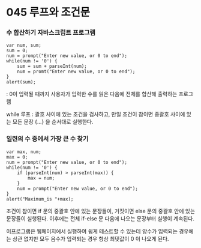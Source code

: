 # 045 루프와 조건문

### 수 합산하기 자바스크립트 프로그램 
```
var num, sum;
sum = 0;
num = prompt("Enter new value, or 0 to end");
while(num != '0') {
    sum = sum + parseInt(num);
    num = promt("Enter new value, or 0 to end");
}
alert(sum);
```

: 0이 입력될 때까지 사용자가 입력한 수를 읽은 다음에 전체를 합산해 출력하는 프로그램 

while 루프 
: 괄호 사이에 있는 조건을 검사하고, 만일 조건이 참이면 중괄호 사이에 있는 모든 문장 {...} 을 순서대로 실행한다. 

### 일련의 수 중에서 가장 큰 수 찾기 
```
var max, num;
max = 0;
num = prompt("Enter new value, or 0 to end");
while(num != '0') {
    if (parseInt(num) > parseInt(max)) {
        max = num;
    }
    num = prompt("Enter new value, or 0 to end");
}
alert("Maximum_is "+max);
```

조건이 참이면 if 문의 중괄호 안에 있는 문장들이, 거짓이면 else 문의 중괄호 안에 있는 문장들이 실행된다. 
이후에는 전체 if-else 문 다음에 나오는 문장부터 실행이 계속된다. 

이프로그램은 웹페이지에서 실행하여 쉽게 테스트할 수 있는데 양수가 입력되는 경우에는 상관 없지만 모두 음수가 입력되는 경우 항상 최댓값이 0 이 나오게 된다. 